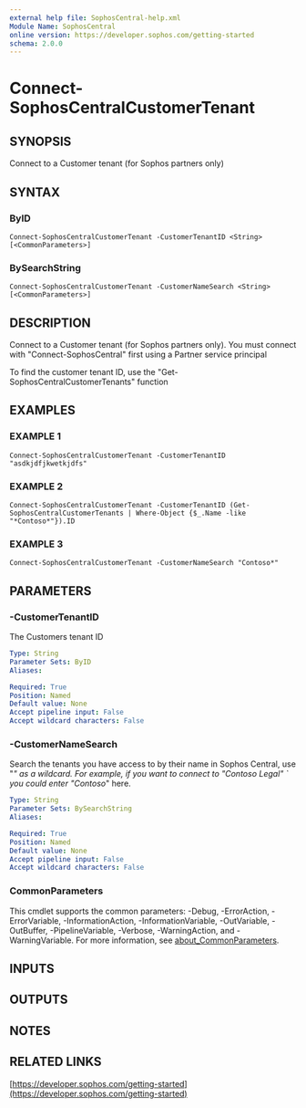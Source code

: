 ```yaml
---
external help file: SophosCentral-help.xml
Module Name: SophosCentral
online version: https://developer.sophos.com/getting-started
schema: 2.0.0
---
```


# Connect-SophosCentralCustomerTenant

## SYNOPSIS
Connect to a Customer tenant (for Sophos partners only)

## SYNTAX

### ByID
```
Connect-SophosCentralCustomerTenant -CustomerTenantID <String> [<CommonParameters>]
```

### BySearchString
```
Connect-SophosCentralCustomerTenant -CustomerNameSearch <String> [<CommonParameters>]
```

## DESCRIPTION
Connect to a Customer tenant (for Sophos partners only).
You must connect with "Connect-SophosCentral" first using a Partner service principal

To find the customer tenant ID, use the "Get-SophosCentralCustomerTenants" function

## EXAMPLES

### EXAMPLE 1
```
Connect-SophosCentralCustomerTenant -CustomerTenantID "asdkjdfjkwetkjdfs"
```

### EXAMPLE 2
```
Connect-SophosCentralCustomerTenant -CustomerTenantID (Get-SophosCentralCustomerTenants | Where-Object {$_.Name -like "*Contoso*"}).ID
```

### EXAMPLE 3
```
Connect-SophosCentralCustomerTenant -CustomerNameSearch "Contoso*"
```

## PARAMETERS

### -CustomerTenantID
The Customers tenant ID

```yaml
Type: String
Parameter Sets: ByID
Aliases:

Required: True
Position: Named
Default value: None
Accept pipeline input: False
Accept wildcard characters: False
```

### -CustomerNameSearch
Search the tenants you have access to by their name in Sophos Central, use "*" as a wildcard.
For example, if you want to connect to "Contoso Legal" \`
you could enter "Contoso*" here.

```yaml
Type: String
Parameter Sets: BySearchString
Aliases:

Required: True
Position: Named
Default value: None
Accept pipeline input: False
Accept wildcard characters: False
```

### CommonParameters
This cmdlet supports the common parameters: -Debug, -ErrorAction, -ErrorVariable, -InformationAction, -InformationVariable, -OutVariable, -OutBuffer, -PipelineVariable, -Verbose, -WarningAction, and -WarningVariable. For more information, see [about_CommonParameters](http://go.microsoft.com/fwlink/?LinkID=113216).

## INPUTS

## OUTPUTS

## NOTES

## RELATED LINKS

[https://developer.sophos.com/getting-started](https://developer.sophos.com/getting-started)


